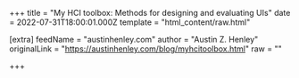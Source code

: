 
+++
title = "My HCI toolbox: Methods for designing and evaluating UIs"
date = 2022-07-31T18:00:01.000Z
template = "html_content/raw.html"

[extra]
feedName = "austinhenley.com"
author = "Austin Z. Henley"
originalLink = "https://austinhenley.com/blog/myhcitoolbox.html"
raw = ""

+++

